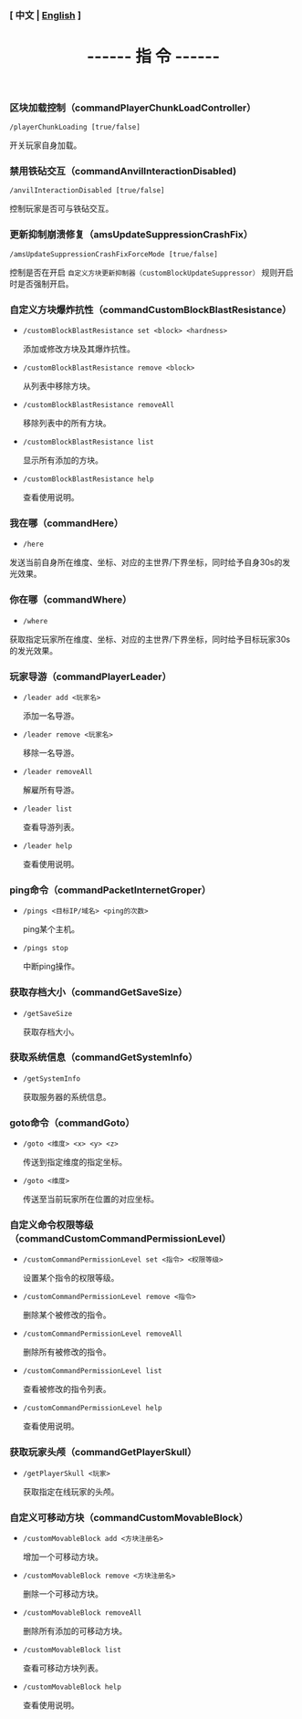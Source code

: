

### [ 中文 | [English](/carpetamsaddition/en_us/Commands_en) ]

# <center>------ 指 令 ------</center>

&emsp;

### 区块加载控制（commandPlayerChunkLoadController）

`/playerChunkLoading [true/false]`

开关玩家自身加载。


### 禁用铁砧交互（commandAnvilInteractionDisabled)

`/anvilInteractionDisabled [true/false]`

控制玩家是否可与铁砧交互。

### 更新抑制崩溃修复（amsUpdateSuppressionCrashFix）

`/amsUpdateSuppressionCrashFixForceMode [true/false]`

控制是否在开启 `自定义方块更新抑制器（customBlockUpdateSuppressor）` 规则开启时是否强制开启。

### 自定义方块爆炸抗性（commandCustomBlockBlastResistance）

- `/customBlockBlastResistance set <block> <hardness>`

  添加或修改方块及其爆炸抗性。

  

- `/customBlockBlastResistance remove <block>`

  从列表中移除方块。

  

- `/customBlockBlastResistance removeAll`

  移除列表中的所有方块。

  

- `/customBlockBlastResistance list`

  显示所有添加的方块。



- `/customBlockBlastResistance help`

  查看使用说明。

### 我在哪（commandHere）

- `/here`

发送当前自身所在维度、坐标、对应的主世界/下界坐标，同时给予自身30s的发光效果。

### 你在哪（commandWhere）

- `/where`

获取指定玩家所在维度、坐标、对应的主世界/下界坐标，同时给予目标玩家30s的发光效果。

### 玩家导游（commandPlayerLeader）

- `/leader add <玩家名>`

  添加一名导游。



- `/leader remove <玩家名>`

  移除一名导游。



- `/leader removeAll`

  解雇所有导游。



- `/leader list`

  查看导游列表。



- `/leader help`

  查看使用说明。

### ping命令（commandPacketInternetGroper）

- `/pings <目标IP/域名> <ping的次数>`

  ping某个主机。



- `/pings stop`

  中断ping操作。

### 获取存档大小（commandGetSaveSize）

- `/getSaveSize`

  获取存档大小。

### 获取系统信息（commandGetSystemInfo）

- `/getSystemInfo`

  获取服务器的系统信息。

### goto命令（commandGoto）

- `/goto <维度> <x> <y> <z>`

  传送到指定维度的指定坐标。



- `/goto <维度>`

  传送至当前玩家所在位置的对应坐标。

### 自定义命令权限等级（commandCustomCommandPermissionLevel）

- `/customCommandPermissionLevel set <指令> <权限等级>`

  设置某个指令的权限等级。



- `/customCommandPermissionLevel remove <指令>`

  删除某个被修改的指令。



- `/customCommandPermissionLevel removeAll`

  删除所有被修改的指令。



- `/customCommandPermissionLevel list`

  查看被修改的指令列表。



- `/customCommandPermissionLevel help`

  查看使用说明。

### 获取玩家头颅（commandGetPlayerSkull）

- `/getPlayerSkull <玩家>`

  获取指定在线玩家的头颅。

### 自定义可移动方块（commandCustomMovableBlock）

- `/customMovableBlock add <方块注册名>`

  增加一个可移动方块。



- `/customMovableBlock remove <方块注册名>`

  删除一个可移动方块。



- `/customMovableBlock removeAll`

  删除所有添加的可移动方块。



- `/customMovableBlock list`

  查看可移动方块列表。



- `/customMovableBlock help`

  查看使用说明。